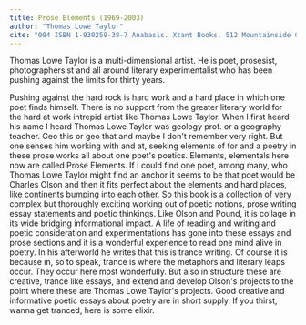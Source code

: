 ```yaml
---
title: Prose Elements (1969-2003)
author: "Thomas Lowe Taylor"
cite: "004 ISBN 1-930259-38-7 Anabasis. Xtant Books. 512 Mountainside Ct. Charlottesville, VA 22903."
---
```


Thomas Lowe Taylor is a multi-dimensional artist. He is poet, prosesist, photographersist and all around literary experimentalist who has been pushing against the limits for thirty years.

Pushing against the hard rock is hard work and a hard place in which one poet finds himself. There is no support from the greater literary world for the hard at work intrepid artist like Thomas Lowe Taylor. When I first heard his name I heard Thomas Lowe Taylor was geology prof. or a geography teacher. Geo this or geo that and maybe I don't remember very right. But one senses him working with and at, seeking elements of for and a poetry in these prose works all about one poet's poetics. Elements, elementals here now are called Prose Elements. If I could find one poet, among many, who Thomas Lowe Taylor might find an anchor it seems to be that poet would be Charles Olson and then it fits perfect about the elements and hard places, like continents bumping into each other. So this book is a collection of very complex but thoroughly exciting working out of poetic notions, prose writing essay statements and poetic thinkings. Like Olson and Pound, it is collage in its wide bridging informational impact. A life of reading and writing and poetic consideration and experimentations has gone into these essays and prose sections and it is a wonderful experience to read one mind alive in poetry. In his afterworld he writes that this is trance writing. Of course it is because in, so to speak, trance is where the metaphors and literary leaps occur. They occur here most wonderfully. But also in structure these are creative, trance like essays, and extend and develop Olson's projects to the point where these are Thomas Lowe Taylor's projects. Good creative and informative poetic essays about poetry are in short supply. If you thirst, wanna get tranced, here is some elixir.
